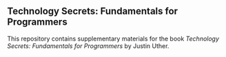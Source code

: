 ## Technology Secrets: Fundamentals for Programmers

This repository contains supplementary materials for the book _Technology Secrets: Fundamentals for Programmers_ by Justin Uther.
